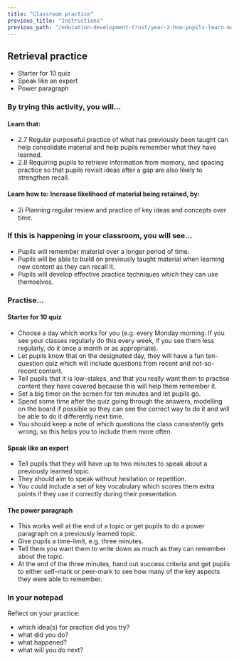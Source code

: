 ```yaml
---
title: "Classroom practice"
previous_title: "Instructions"
previous_path: "/education-development-trust/year-2-how-pupils-learn-making-it-stick/autumn-week-4-ect-instructions"
---
```


## Retrieval practice

- Starter for 10 quiz
- Speak like an expert
- Power paragraph

### By trying this activity, you will…

#### Learn that:

- 2.7 Regular purposeful practice of what has previously been taught can help consolidate material and help pupils remember what they have learned.
- 2.8 Requiring pupils to retrieve information from memory, and spacing practice so that pupils revisit ideas after a gap are also likely to strengthen recall.

#### Learn how to: Increase likelihood of material being retained, by:

- 2i Planning regular review and practice of key ideas and concepts over time.

### If this is happening in your classroom, you will see…

- Pupils will remember material over a longer period of time.
- Pupils will be able to build on previously taught material when learning new content as they can recall it.
- Pupils will develop effective practice techniques which they can use themselves.

### Practise…

#### Starter for 10 quiz

- Choose a day which works for you (e.g. every Monday morning. If you see your classes regularly do this every week, if you see them less regularly, do it once a month or as appropriate).
- Let pupils know that on the designated day, they will have a fun ten-question quiz which will include questions from recent and not-so-recent content.
- Tell pupils that it is low-stakes, and that you really want them to practise content they have covered because this will help them remember it.
- Set a big timer on the screen for ten minutes and let pupils go.
- Spend some time after the quiz going through the answers, modelling on the board if possible so they can see the correct way to do it and will be able to do it differently next time.
- You should keep a note of which questions the class consistently gets wrong, so this helps you to include them more often.

#### Speak like an expert

- Tell pupils that they will have up to two minutes to speak about a previously learned topic.
- They should aim to speak without hesitation or repetition.
- You could include a set of key vocabulary which scores them extra points if they use it correctly during their presentation.

#### The power paragraph

- This works well at the end of a topic or get pupils to do a power paragraph on a previously learned topic.
- Give pupils a time-limit, e.g. three minutes.
- Tell them you want them to write down as much as they can remember about the topic.
- At the end of the three minutes, hand out success criteria and get pupils to either self-mark or peer-mark to see how many of the key aspects they were able to remember.



### In your notepad

Reflect on your practice:

* which idea(s) for practice did you try? 
* what did you do?
* what happened?
* what will you do next?


